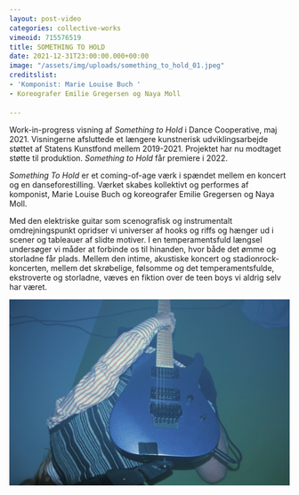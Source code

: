 ```yaml
---
layout: post-video
categories: collective-works
vimeoid: 715576519
title: SOMETHING TO HOLD
date: 2021-12-31T23:00:00.000+00:00
image: "/assets/img/uploads/something_to_hold_01.jpeg"
creditslist:
- 'Komponist: Marie Louise Buch '
- Koreografer Emilie Gregersen og Naya Moll

---
```

Work-in-progress visning af _Something to Hold_ i Dance Cooperative, maj 2021. Visningerne afsluttede et længere kunstnerisk udviklingsarbejde støttet af Statens Kunstfond mellem 2019-2021. Projektet har nu modtaget støtte til produktion. _Something to Hold_ får premiere i 2022.

_Something To Hold_ er et coming-of-age værk i spændet mellem en koncert og en danseforestilling. Værket skabes kollektivt og performes af komponist, Marie Louise Buch og koreografer Emilie Gregersen og Naya Moll.

Med den elektriske guitar som scenografisk og instrumentalt omdrejningspunkt opridser vi universer af hooks og riffs og hænger ud i scener og tableauer af slidte motiver. I en temperamentsfuld længsel undersøger vi måder at forbinde os til hinanden, hvor både det ømme og storladne får plads. Mellem den intime, akustiske koncert og stadionrock-koncerten, mellem det skrøbelige, følsomme og det temperamentsfulde, ekstroverte og storladne, væves en fiktion over de teen boys vi aldrig selv har været.

![](/assets/img/uploads/something_to_hold_02.jpeg)
